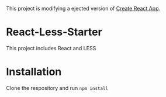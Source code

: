 This project is modifying a ejected version of  [Create React App](https://github.com/facebookincubator/create-react-app).

# React-Less-Starter

This project includes React and LESS

# Installation

Clone the respository and run `npm install`
